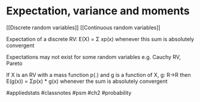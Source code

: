 # Expectation, variance and moments

[[Discrete random variables]]
[[Continuous random variables]]

Expectation of a discrete RV:
E(X) = Σ xp(x)
whenever this sum is absolutely convergent

Expectations may not exist for some random variables e.g. Cauchy RV, Pareto

If X is an RV with a mass function p(.) and g is a function of X, g: R->R
then E(g(x)) = Σp(x) * g(x)
whenever the sum is absolutely convergent


#appliedstats #classnotes #psm #ch2
#probability
